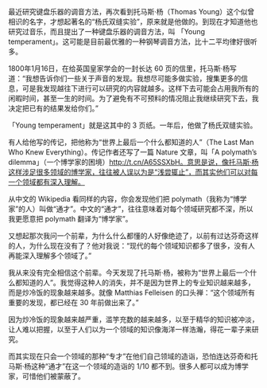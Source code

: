 最近研究键盘乐器的调音方法，再次看到托马斯·杨（Thomas Young）这个似曾相识的名字，才想起著名的“杨氏双缝实验”，原来就是他做的。到现在才知道他也研究过音乐，而且提出了一种键盘乐器的调音方法，叫 「Young temperament」。这可能是目前最优雅的一种钢琴调音方法，比十二平均律好很听多。

1800年1月16日，在给英国皇家学会的一封长达 60 页的信里，托马斯·杨写道：“我想告诉你们一些关于声音的发现。我想尽可能多做实验，搜集更多的信息，可是我发现越往下进行可以研究的内容就越多。这样下去可能会占用我所有的闲暇时间，甚至一生的时间。为了避免有不可预料的情况阻止我继续研究下去，我决定把已有的结果发给你们。”

「Young temperament」就是这其中的 3 页纸。一年后，他做了杨氏双缝实验。

有人给他写的传记，把他称为“世界上最后一个什么都知道的人”（The Last Man Who Knew Everything）。传记作者还写了一篇 Nature 文章，叫「A polymath’s dilemma」（一个博学家的困境）http://t.cn/A65SSXbH。意思是说，像托马斯·杨这样涉足很多领域的博学家，往往被人误以为是“浅尝辄止”，而其实他们可以对每一个领域都有深入理解。

从中文的 Wikipedia 看同样的内容，你会发现他们把 polymath（我称为“博学家”的人）叫做“通才”。中文的“通才”，往往意味着对每个领域研究都不深，所以我更愿意把 polymath 翻译为“博学家”。

又想起那次我问一个前辈，为什么什么都懂的人好像绝迹了，以前有过达芬奇这样的人，为什么现在没有了？他对我说：“现代的每个领域知识都多了很多，没有人再能深入理解多个领域了。”

我从来没有完全相信这个前辈。今天发现了托马斯·杨，被称为“世界上最后一个什么都知道的人”。我觉得这种人的消失，并不是因为世界上的专业知识越来越多，而是炒冷饭的现象越来越多。就像 Matthias Felleisen 的口头禅：“这个领域所有重要的发现，都已经在 30 年前做出来了。”

因为炒冷饭的现象越来越严重，滥竽充数的越来越多，以至于精华的知识被冲淡，让人难以把握，以至于人们以为一个领域的知识像海洋一样浩瀚，得花一辈子来研究。

而其实现在只会一个领域的那种“专才”在他们自己领域的造诣，恐怕连达芬奇和托马斯·杨这种“通才”在这一个领域的造诣的 1/10 都不到。很多人都可以成为博学家，可惜他们被蒙蔽了。
